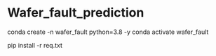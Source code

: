 # Wafer_fault_prediction

conda create -n wafer_fault python=3.8 -y
conda activate wafer_fault

pip install -r req.txt

